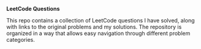 **LeetCode Questions**

This repo contains a collection of LeetCode questions I have solved, along with links to the original problems and my solutions. The repository is organized in a way that allows easy navigation through different problem categories.
